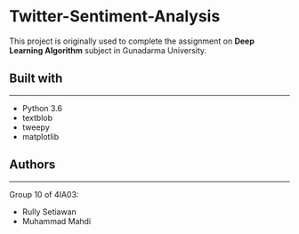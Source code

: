 # Twitter-Sentiment-Analysis

This project is originally used to complete the assignment on **Deep Learning Algorithm** subject in Gunadarma University.

## Built with
---
* Python 3.6
* textblob
* tweepy
* matplotlib

## Authors
---
Group 10 of 4IA03:
* Rully Setiawan
* Muhammad Mahdi
